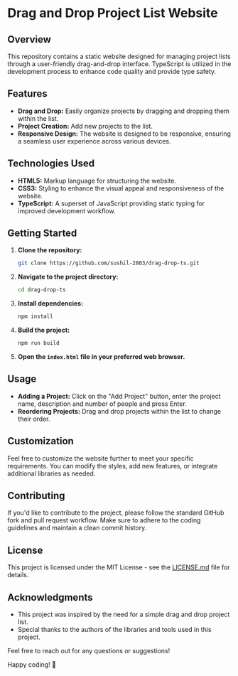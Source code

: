 # Drag and Drop Project List Website

## Overview

This repository contains a static website designed for managing project lists through a user-friendly drag-and-drop interface. TypeScript is utilized in the development process to enhance code quality and provide type safety.

## Features

- **Drag and Drop:** Easily organize projects by dragging and dropping them within the list.
- **Project Creation:** Add new projects to the list.
- **Responsive Design:** The website is designed to be responsive, ensuring a seamless user experience across various devices.

## Technologies Used

- **HTML5:** Markup language for structuring the website.
- **CSS3:** Styling to enhance the visual appeal and responsiveness of the website.
- **TypeScript:** A superset of JavaScript providing static typing for improved development workflow.

## Getting Started

1. **Clone the repository:**

   ```bash
   git clone https://github.com/sushil-2803/drag-drop-ts.git
   ```

2. **Navigate to the project directory:**

   ```bash
   cd drag-drop-ts
   ```

3. **Install dependencies:**

   ```bash
   npm install
   ```

4. **Build the project:**

   ```bash
   npm run build
   ```

5. **Open the `index.html` file in your preferred web browser.**

## Usage

- **Adding a Project:** Click on the "Add Project" button, enter the project name, description and number of people and press Enter.
- **Reordering Projects:** Drag and drop projects within the list to change their order.

## Customization

Feel free to customize the website further to meet your specific requirements. You can modify the styles, add new features, or integrate additional libraries as needed.

## Contributing

If you'd like to contribute to the project, please follow the standard GitHub fork and pull request workflow. Make sure to adhere to the coding guidelines and maintain a clean commit history.

## License

This project is licensed under the MIT License - see the [LICENSE.md](LICENSE.md) file for details.

## Acknowledgments

- This project was inspired by the need for a simple drag and drop project list.
- Special thanks to the authors of the libraries and tools used in this project.

Feel free to reach out for any questions or suggestions!

Happy coding! 🚀

